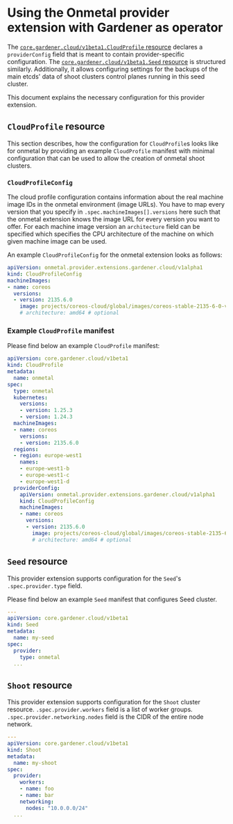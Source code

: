 # Using the Onmetal provider extension with Gardener as operator

The [`core.gardener.cloud/v1beta1.CloudProfile` resource](https://github.com/gardener/gardener/blob/master/example/30-cloudprofile.yaml) declares a `providerConfig` field that is meant to contain provider-specific configuration.
The [`core.gardener.cloud/v1beta1.Seed` resource](https://github.com/gardener/gardener/blob/master/example/50-seed.yaml) is structured similarly.
Additionally, it allows configuring settings for the backups of the main etcds' data of shoot clusters control planes running in this seed cluster.

This document explains the necessary configuration for this provider extension.

## `CloudProfile` resource

This section describes, how the configuration for `CloudProfile`s looks like for onmetal by providing an example `CloudProfile` manifest with minimal configuration that can be used to allow the creation of onmetal shoot clusters.

### `CloudProfileConfig`

The cloud profile configuration contains information about the real machine image IDs in the onmetal environment (image URLs).
You have to map every version that you specify in `.spec.machineImages[].versions` here such that the onmetal extension knows the image URL for every version you want to offer.
For each machine image version an `architecture` field can be specified which specifies the CPU architecture of the machine on which given machine image can be used.

An example `CloudProfileConfig` for the onmetal extension looks as follows:

```yaml
apiVersion: onmetal.provider.extensions.gardener.cloud/v1alpha1
kind: CloudProfileConfig
machineImages:
- name: coreos
  versions:
  - version: 2135.6.0
    image: projects/coreos-cloud/global/images/coreos-stable-2135-6-0-v20190801
    # architecture: amd64 # optional
```

### Example `CloudProfile` manifest

Please find below an example `CloudProfile` manifest:

```yaml
apiVersion: core.gardener.cloud/v1beta1
kind: CloudProfile
metadata:
  name: onmetal
spec:
  type: onmetal
  kubernetes:
    versions:
    - version: 1.25.3
    - version: 1.24.3
  machineImages:
  - name: coreos
    versions:
    - version: 2135.6.0
  regions:
  - region: europe-west1
    names:
    - europe-west1-b
    - europe-west1-c
    - europe-west1-d
  providerConfig:
    apiVersion: onmetal.provider.extensions.gardener.cloud/v1alpha1
    kind: CloudProfileConfig
    machineImages:
    - name: coreos
      versions:
      - version: 2135.6.0
        image: projects/coreos-cloud/global/images/coreos-stable-2135-6-0-v20190801
        # architecture: amd64 # optional
```

## `Seed` resource

This provider extension supports configuration for the `Seed`'s `.spec.provider.type` field.

Please find below an example `Seed` manifest that configures Seed cluster. 

```yaml
---
apiVersion: core.gardener.cloud/v1beta1
kind: Seed
metadata:
  name: my-seed
spec:
  provider:
    type: onmetal
  ...
```

## `Shoot` resource

This provider extension supports configuration for the `Shoot` cluster resource. 
`.spec.provider.workers` field is a list of worker groups.
`.spec.provider.networking.nodes` field is the CIDR of the entire node network. 


```yaml
---
apiVersion: core.gardener.cloud/v1beta1
kind: Shoot
metadata:
  name: my-shoot
spec:
  provider:
    workers: 
    - name: foo
    - name: bar
    networking:
      nodes: "10.0.0.0/24"
  ...
```